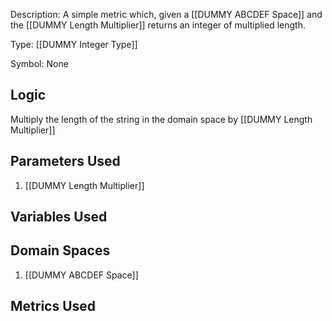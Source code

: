 Description: A simple metric which, given a [[DUMMY ABCDEF Space]] and the [[DUMMY Length Multiplier]] returns an integer of multiplied length.

Type: [[DUMMY Integer Type]]

Symbol: None

## Logic
Multiply the length of the string in the domain space by [[DUMMY Length Multiplier]]

## Parameters Used
1. [[DUMMY Length Multiplier]]

## Variables Used

## Domain Spaces
1. [[DUMMY ABCDEF Space]]
## Metrics Used
